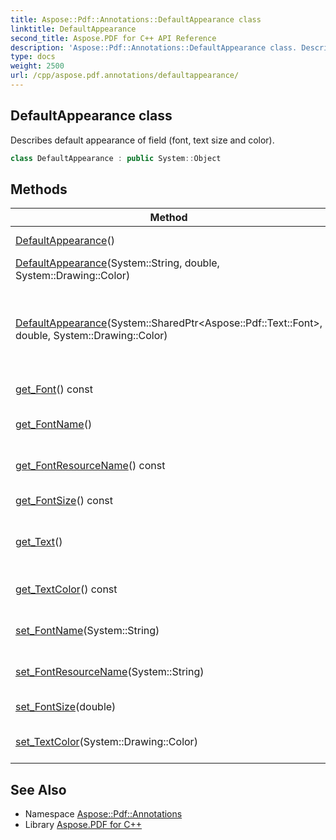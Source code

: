 ```yaml
---
title: Aspose::Pdf::Annotations::DefaultAppearance class
linktitle: DefaultAppearance
second_title: Aspose.PDF for C++ API Reference
description: 'Aspose::Pdf::Annotations::DefaultAppearance class. Describes default appearance of field (font, text size and color) in C++.'
type: docs
weight: 2500
url: /cpp/aspose.pdf.annotations/defaultappearance/
---
```

## DefaultAppearance class


Describes default appearance of field (font, text size and color).

```cpp
class DefaultAppearance : public System::Object
```

## Methods

| Method | Description |
| --- | --- |
| [DefaultAppearance](./defaultappearance/)() | Constructor of [DefaultAppearance](./). |
| [DefaultAppearance](./defaultappearance/)(System::String, double, System::Drawing::Color) | Constructor of [DefaultAppearance](./). |
| [DefaultAppearance](./defaultappearance/)(System::SharedPtr\<Aspose::Pdf::Text::Font\>, double, System::Drawing::Color) | Constructor of Default Appearance. Previously created font may be specified as default font. |
| [get_Font](./get_font/)() const | Gets font specified as default for text. |
| [get_FontName](./get_fontname/)() | Gets font name in the default appearance. |
| [get_FontResourceName](./get_fontresourcename/)() const | Gets font name in the default appearance. |
| [get_FontSize](./get_fontsize/)() const | Gets font size in default apperance. |
| [get_Text](./get_text/)() | Gets the list of pdf operators which represent appearence. |
| [get_TextColor](./get_textcolor/)() const | Gets the color of text in the default appearance. |
| [set_FontName](./set_fontname/)(System::String) | Gets font name in the default appearance. |
| [set_FontResourceName](./set_fontresourcename/)(System::String) | Gets font name in the default appearance. |
| [set_FontSize](./set_fontsize/)(double) | Gets font size in default apperance. |
| [set_TextColor](./set_textcolor/)(System::Drawing::Color) | Sets the color of text in the default appearance. |
## See Also

* Namespace [Aspose::Pdf::Annotations](../)
* Library [Aspose.PDF for C++](../../)
